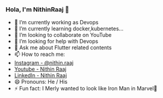 ### Hola, I'm NithinRaaj 👋

- 🔭 I’m currently working as Devops
- 🌱 I’m currently learning docker,kubernetes...
- 👯 I’m looking to collaborate on YouTube
- 🤔 I’m looking for help with Devops
- 💬 Ask me about Flutter related contents
- 📫 How to reach me:  
- [Instagram - @nithin.raaj](https://www.instagram.com/nithin.raaj/) 
- [Youtube - Nithin Raaj](https://www.youtube.com/channel/UC7ysoVU2Lh2kDepOuG-mIsw/featured)
- [LinkedIn - Nithin Raaj](https://www.linkedin.com/in/nithin-raaj-8b252519b/)
- 😄 Pronouns: He / His
- ⚡ Fun fact: I Merly wanted to look like Iron Man in Marvel🤣
